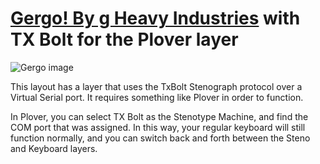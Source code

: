# [Gergo! By g Heavy Industries](http://gboards.ca) with TX Bolt for the Plover layer

![Gergo image](https://4.bp.blogspot.com/-889nMXxgSM0/XCNxwnO5kUI/AAAAAAAA6mI/tZbWgZVCBW0dyZOCGJDkjN06DVax7j8XwCLcBGAs/s1600/48422820_967732713413298_485744639215665152_n.jpg)

This layout has a layer that uses the TxBolt Stenograph protocol over a Virtual Serial port. It requires something like Plover in order to function.

In Plover, you can select TX Bolt as the Stenotype Machine, and find the COM port that was assigned. In this way, your regular keyboard will still function normally, and you can switch back and forth between the Steno and Keyboard layers.

